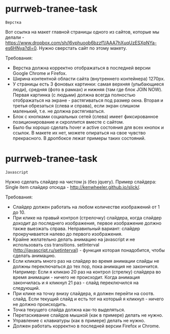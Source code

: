 # purrweb-tranee-task
    Верстка
    
Вот ссылка на макет главной страницы одного из сайтов, которые мы делали - https://www.dropbox.com/sh/l6vphuoob6bzzf1/AAA7hXuqUzESXpNYa-es6HNya?dl=0. Нужно сверстать сайт по этому макету.
 
Требования:
- Верстка должна корректно отображаться в последней версии Google Chrome и Firefox.
- Ширина контентной области сайта (внутреннего контейнера) 1270px.
- У страницы есть 3 фоновых картинки: самая верхняя (улыбающиеся люди), средняя (фото в рамках) и нижняя (там где блок JOIN NOW). Первая картинка (с людьми) должна всегда полностью отображаться на экране - растягиваться под размер окна. Вторая и третья обрезаться (слева и справа), если экран слишком маленький, т.е. не должна растягиваться.
- Блок с кнопками социальных сетей (слева) имеет фиксированное позиционирование и скроллится вместе с сайтом.
- Было бы хорошо сделать hover и active состояния для всех кнопок и ссылок. В макете их нет, можете опираться на свое чувство прекрасного. В дропбоксе лежат примеры таких состояний.

# purrweb-tranee-task
    Javascript
Нужно сделать слайдер на чистом js (без jquery).
Пример слайдера: Single item слайдер отсюда -  http://kenwheeler.github.io/slick/.
 
Требования:
- Слайдер должен работать на любом количестве изображений от 1 до 10.
- При клике на правый контрол (стрелочку) слайдера, когда слайдер доходит до последнего изображения, первое изображение должно также выезжать справа. Неправильный вариант: слайдер прокручивается налево до первого изображения.
- Крайне желательно делать анимацию на javascript и не использовать css transitions. setInterval (http://javascript.ru/setinterval) - функция которая понадобится, чтобы сделать анимацию.
- Если кликать много раз на слайдер во время анимации слайды не должны переключаться до тех пор, пока анимация не закончится. Например: Если я кликаю 20 раз на контрол (стрелку) слайдера во время анимации - ничего не происходит. Когда анимация закончилась и я кликнул 21 раз - слайд переключился на следующий.
- При клике на точку внизу слайдера, я должен перейти на соотв. слайд. Если текущий слайд и есть тот на который я кликнул - ничего не должно происходить.
- Точка текущего слайда должна как-то выделяться.
- Перетаскивание слайдов мышкой (как в примере) делать не нужно.
- Управление с клавиатуры (как в примере) делать не нужно.
- Должен работать корректно в последней версии Firefox и Chrome.
